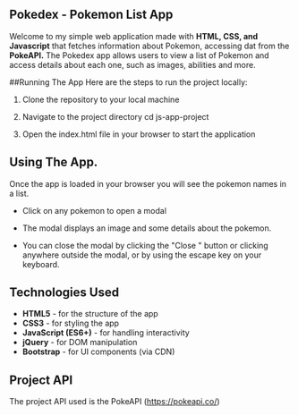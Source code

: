 ## Pokedex - Pokemon List App

Welcome to my simple web application made with **HTML, CSS, and Javascript** that fetches information about Pokemon, accessing dat from the **PokeAPI.** The Pokedex app allows users to view a list of Pokemon and access details about each one, such as images, abilities and more.

##Running The App
Here are the steps to run the project locally:

1. Clone the repository to your local machine

2. Navigate to the project directory
cd js-app-project

3. Open the index.html file in your browser to start the application

## Using The App.

Once the app is loaded in your browser you will see the pokemon names in a list.

* Click on any pokemon to open a modal 

* The modal displays an image and some details about the pokemon.

* You can close the modal by clicking the "Close " button or clicking anywhere outside the modal, or by using the escape key on your keyboard.



## Technologies Used

- **HTML5** - for the structure of the app
- **CSS3** - for styling the app
- **JavaScript (ES6+)** - for handling interactivity
- **jQuery** - for DOM manipulation
- **Bootstrap** - for UI components (via CDN)


## Project API

The project API used is the PokeAPI (https://pokeapi.co/)